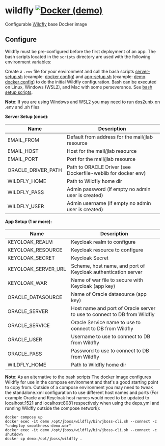 # wildfly [![Docker (demo)](https://img.shields.io/docker/v/jeffersonlab/wildfly?sort=semver&label=DockerHub)](https://hub.docker.com/r/jeffersonlab/wildfly)
Configurable [Wildfly](https://www.wildfly.org/) base Docker image 

## Configure
Wildfly must be pre-configured before the first deployment of an app.  The bash scripts located in the `scripts` directory are used with the following environment variables:

Create a `.env` file for your environment and call the bash scripts [server-setup.sh](https://github.com/JeffersonLab/wildfly/blob/main/scripts/server-setup.sh) (example: [docker config](https://github.com/JeffersonLab/wildfly/blob/main/config/docker-server.env)) and [app-setup.sh](https://github.com/JeffersonLab/wildfly/blob/main/scripts/app-setup.sh) (example: [demo docker config](https://github.com/JeffersonLab/smoothness/blob/main/docker/demo/smoothness-demo-setup.env)) to do the initial Wildfly configuration.   Bash can be executed on Linux, Windows (WSL2), and Mac with some perseverance.  See [bash setup scripts](https://github.com/JeffersonLab/wildfly/tree/main/scripts).

**Note**: If you are using Windows and WSL2 you may need to run dos2unix on .env and .sh files

<b>Server Setup (once):</b>

| Name                | Description                                                  |
|---------------------|--------------------------------------------------------------|
| EMAIL_FROM          | Default from address for the mail/jlab resource              |
| EMAIL_HOST          | Host for the mail/jlab resource                              |
| EMAIL_PORT          | Port for the mail/jlab resource                              |
| ORACLE_DRIVER_PATH  | Path to ORACLE Driver (see Dockerfile-weblib for docker env) |
| WILDFLY_HOME        | Path to Wildfly home dir                                     | 
| WILDFLY_PASS        | Admin password (if empty no admin user is created)           |
| WILDFLY_USER        | Admin username (if empty no admin user is created)           |


<b>App Setup (1 or more):</b>

| Name                | Description                                                              |
|---------------------|--------------------------------------------------------------------------|
| KEYCLOAK_REALM      | Keycloak realm to configure                                              |
| KEYCLOAK_RESOURCE   | Keycloak resource to configure                                           |
| KEYCLOAK_SECRET     | Keycloak Secret                                                          |
| KEYCLOAK_SERVER_URL | Scheme, host name, and port of Keycloak authentication server            |
| KEYCLOAK_WAR        | Name of war file to secure with Keycloak (app key)                       |
| ORACLE_DATASOURCE   | Name of Oracle datasource (app key)                                      |
| ORACLE_SERVER       | Host name and port of Oracle server to use to connect to DB from Wildfly |
| ORACLE_SERVICE      | Oracle Service name to use to connect to DB from Wildfly                 |
| ORACLE_USER         | Username to use to connect to DB from Wildfly                            |
| ORACLE_PASS         | Password to use to connect to DB from Wildfly                            |
| WILDFLY_HOME        | Path to Wildfly home dir                                                 | 

**Note**: As an alternative to the bash scripts The docker image configures Wildfly for use in the compose environment and that's a good starting point to copy from.  Outside of a compose environment you may need to tweak the standalone.xml configuration to use different host names and ports (For example Oracle and Keycloak host names would need to be updated to localhost:1521 and localhost:8081 respectively when using the deps.yml and running Wildfly outside the compose network):

```
docker compose up
docker exec -it demo /opt/jboss/wildfly/bin/jboss-cli.sh --connect -c "undeploy smoothness-demo.war"
docker exec -it demo /opt/jboss/wildfly/bin/jboss-cli.sh --connect -c shutdown
docker cp demo:/opt/jboss/wildfly .
```
